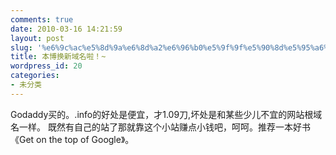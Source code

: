 ```yaml
---
comments: true
date: 2010-03-16 14:21:59
layout: post
slug: '%e6%9c%ac%e5%8d%9a%e6%8d%a2%e6%96%b0%e5%9f%9f%e5%90%8d%e5%95%a6%ef%bc%81'
title: 本博换新域名啦！~
wordpress_id: 20
categories:
- 未分类
---
```


Godaddy买的。.info的好处是便宜，才1.09刀,坏处是和某些少儿不宜的网站根域名一样。
既然有自己的站了那就靠这个小站赚点小钱吧，呵呵。推荐一本好书《Get on the top of Google》。
